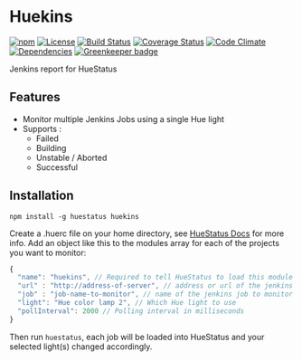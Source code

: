 
# Huekins

[![npm](https://img.shields.io/npm/v/huekins.svg)](https://www.npmjs.com/package/huekins) [![License](https://img.shields.io/npm/l/huekins.svg)](https://raw.githubusercontent.com/APCOvernight/huekins/master/LICENSE) [![Build Status](https://travis-ci.org/APCOvernight/huekins.svg?branch=master)](https://travis-ci.org/APCOvernight/huekins) [![Coverage Status](https://coveralls.io/repos/github/APCOvernight/huekins/badge.svg?branch=master)](https://coveralls.io/github/APCOvernight/huekins?branch=master) [![Code Climate](https://img.shields.io/codeclimate/maintainability/APCOvernight/huekins.svg)](https://codeclimate.com/github/APCOvernight/huekins) [![Dependencies](https://img.shields.io/david/APCOvernight/huekins.svg)](https://david-dm.org/APCOvernight/huekins) [![Greenkeeper badge](https://badges.greenkeeper.io/APCOvernight/huekins.svg)](https://greenkeeper.io/)

Jenkins report for HueStatus

## Features
- Monitor multiple Jenkins Jobs using a single Hue light
- Supports :
  - Failed
  - Building
  - Unstable / Aborted 
  - Successful 

## Installation

```
npm install -g huestatus huekins
```

Create a .huerc file on your home directory, see [HueStatus Docs](https://www.npmjs.com/package/huestatus) for more info. Add an object like this to the modules array for each of the projects you want to monitor:

```js
{
  "name": "huekins", // Required to tell HueStatus to load this module
  "url" : "http://address-of-server", // address or url of the jenkins server to monitor
  "job" : "job-name-to-monitor", // name of the jenkins job to monitor
  "light": "Hue color lamp 2", // Which Hue light to use
  "pollInterval": 2000 // Polling interval in milliseconds
}

```

Then run `huestatus`, each job will be loaded into HueStatus and your selected light(s) changed accordingly.
